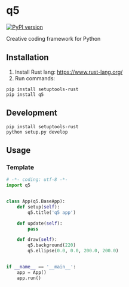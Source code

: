 # q5

[![PyPI version](https://badge.fury.io/py/q5.svg)](https://badge.fury.io/py/q5)

Creative coding framework for Python

## Installation

1. Install Rust lang: https://www.rust-lang.org/
1. Run commands:
```
pip install setuptools-rust
pip install q5
```

## Development

```
pip install setuptools-rust
python setup.py develop
```

## Usage

### Template

```python
# -*- coding: utf-8 -*-
import q5


class App(q5.BaseApp):
    def setup(self):
        q5.title('q5 app')

    def update(self):
        pass

    def draw(self):
        q5.background(220)
        q5.ellipse(0.0, 0.0, 200.0, 200.0)


if __name__ == '__main__':
    app = App()
    app.run()
```